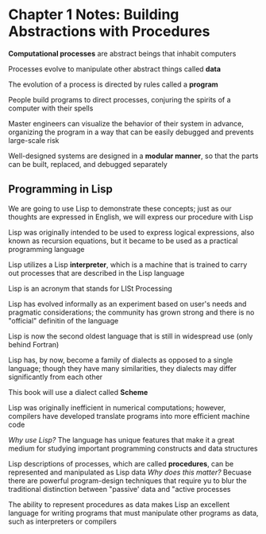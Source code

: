 # Chapter 1 Notes: Building Abstractions with Procedures

**Computational processes** are abstract beings that inhabit computers

Processes evolve to manipulate other abstract things called **data**

The evolution of a process is directed by rules called a **program**

People build programs to direct processes, conjuring the spirits of a computer with their spells

Master engineers can visualize the behavior of their system in advance, organizing the program in a way that can be easily debugged and prevents large-scale risk

Well-designed systems are designed in a **modular manner**, so that the parts can be built, replaced, and debugged separately

## Programming in Lisp
We are going to use Lisp to demonstrate these concepts; just as our thoughts are expressed in English, we will express our procedure with Lisp

Lisp was originally intended to be used to express logical expressions, also known as recursion equations, but it became to be used as a practical programming language

Lisp utilizes a Lisp **interpreter**, which is a machine that is trained to carry out processes that are described in the Lisp language

Lisp is an acronym that stands for LISt Processing

Lisp has evolved informally as an experiment based on user's needs and pragmatic considerations; the community has grown strong and there is no "official" definitin of the language

Lisp is now the second oldest language that is still in widespread use (only behind Fortran) 

Lisp has, by now, become a family of dialects as opposed to a single language; though they have many similarities, they dialects may differ significantly from each other

This book will use a dialect called **Scheme**

Lisp was originally inefficient in numerical computations; however, compilers have developed translate programs into more efficient machine code

*Why use Lisp?* The language has unique features that make it a great medium for studying important programming constructs and data structures

Lisp descriptions of processes, which are called **procedures**, can be represented and manipulated as Lisp data
*Why does this matter?* Becuase there are powerful program-design techniques that require yu to blur the traditional distinction between "passive' data and "active processes

The ability to represent procedures as data makes Lisp an excellent language for writing programs that must manipulate other programs as data, such as interpreters or compilers
